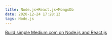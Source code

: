 ```yaml
---
title: Node.js+React.js+MongoDb
date: 2020-12-24 17:28:13
tags: Node.js
---
```


[Build simple Medium.com on Node.js and React.js](https://codeburst.io/build-simple-medium-com-on-node-js-and-react-js-a278c5192f47)

